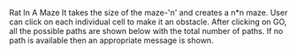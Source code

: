 Rat In A Maze
It takes the size of the maze-'n' and creates a n*n maze.
User can click on each individual cell to make it an obstacle.
After clicking on GO, all the possible paths are shown below with the total number of paths.
If no path is available then an appropriate message is shown.
